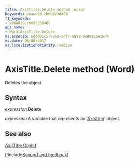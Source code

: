 ```yaml
---
title: AxisTitle.Delete method (Word)
keywords: vbawd10.chm98238488
f1_keywords:
- vbawd10.chm98238488
api_name:
- Word.AxisTitle.Delete
ms.assetid: 6d4d05c5-8319-5df7-c892-02d9e15e18d4
ms.date: 06/08/2017
ms.localizationpriority: medium
---
```



# AxisTitle.Delete method (Word)

Deletes the object.


## Syntax

_expression_.**Delete**

_expression_ A variable that represents an '[AxisTitle](Word.AxisTitle.md)' object.


## See also


[AxisTitle Object](Word.AxisTitle.md)

[!include[Support and feedback](~/includes/feedback-boilerplate.md)]